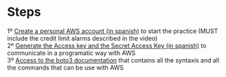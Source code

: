# Steps

1º [Create a personal AWS account (in spanish)](https://www.youtube.com/watch?v=8AUWxW14lhk&t=4s) to start the practice (MUST include the credit limit alarms described in the video)<br/>
2º [Generate the Access key and the Secret Access Key (in spanish)](https://www.youtube.com/watch?v=_zMCdUndHy0&t=239s) to communicate in a programatic way with AWS <br/>
3º [Access to the boto3 documentation](https://boto3.amazonaws.com/v1/documentation/api/latest/index.html) that contains all the syntaxis and all the commands that can be use with AWS <br/>
